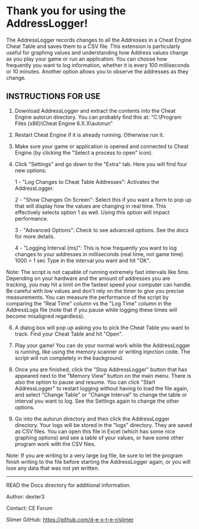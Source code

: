 # Thank you for using the AddressLogger!

The AddressLogger records changes to all the Addresses in a Cheat Engine Cheat
Table and saves them to a CSV file. This extension is particularly useful for
graphing values and understanding how Address values change as you play your
game or run an application. You can choose how frequently you want to log
information, whether it is every 100 milliseconds or 10 minutes. Another option
allows you to observe the addresses as they change.


## INSTRUCTIONS FOR USE

1. Download AddressLogger and extract the contents into the Cheat Engine
autorun directory. You can probably find this at:
"C:\Program Files (x86)\Cheat Engine 6.X.X\autorun\"

2. Restart Cheat Engine if it is already running. Otherwise run it.

3. Make sure your game or application is opened and connected to Cheat Engine
(by clicking the "Select a process to open" icon).

4. Click "Settings" and go down to the "Extra" tab. Here you will find four new
options:

	1 - "Log Changes to Cheat Table Addresses": Activates the AddressLogger.

    2 - "Show Changes On Screen": Select this if you want a form to pop up that
    will display how the values are changing in real time. This effectively
    selects option 1 as well. Using this option will impact performance.

    3 - "Advanced Options": Check to see advanced options. See the docs for
    more details.

    4 - "Logging Interval (ms)": This is how frequently you want to log changes
    to your addresses in milliseconds (real time, not game time). 1000 = 1 sec
    Type in the interval you want and hit "OK".

Note: The script is not capable of running extremely fast intervals like 5ms.
Depending on your hardware and the amount of addresses you are tracking, you may
hit a limit on the fastest speed your computer can handle. Be careful with low
values and don't rely on the timer to give you precise measurements. You can
measure the performance of the script by comparing the "Real Time" column vs the
"Log Time" column in the AddressLogs file (note that if you pause while logging
these times will become misaligned regardless).

6. A dialog box will pop up asking you to pick the Cheat Table you want to
track. Find your Cheat Table and hit "Open".

7. Play your game! You can do your normal work while the AddressLogger is
running, like using the memory scanner or writing injection code. The script
will run completely in the background.

8. Once you are finished, click the "Stop AddressLogger" button that has
appeared next to the "Memory View" button on the main menu. There is also the
option to pause and resume. You can click "Start AddressLogger" to restart
logging without having to load the file again, and select "Change Table" or
"Change Interval" to change the table or interval you want to log. See the
Settings again to change the other options.

9. Go into the autorun directory and then click the AddressLogger directory.
Your logs will be stored in the "logs" directory. They are saved as CSV files.
You can open this file in Excel (which has some nice graphing options) and see a
table of your values, or have some other program work with the CSV files.

Note: If you are writing to a very large log file, be sure to let the program
finish writing to the file before starting the AddressLogger again, or you will
lose any data that was not yet written.

-------------


READ the Docs directory for additional information. 


Author: dexter3

Contact: CE Forum

Slimer GitHub: https://github.com/d-e-x-t-e-r/slimer
